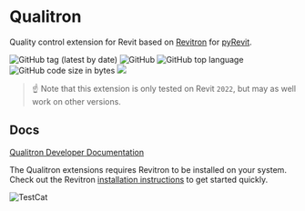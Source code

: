 # Qualitron

Quality control extension for Revit based on [Revitron](https://github.com/revitron/revitron) for [pyRevit](https://github.com/eirannejad/pyRevit).

![GitHub tag (latest by date)](https://img.shields.io/github/v/tag/qualitron/qualitron?label=version)
![GitHub](https://img.shields.io/github/license/qualitron/qualitron?color=222222)
![GitHub top language](https://img.shields.io/github/languages/top/qualitron/qualitron?color=222222)
![GitHub code size in bytes](https://img.shields.io/github/languages/code-size/qualitron/qualitron?color=222222)
![](https://img.shields.io/badge/Revit-2022-222222)

> :point_up: Note that this extension is only tested on Revit `2022`, but may as well work on other versions.

## Docs
[Qualitron Developer Documentation](https://qualitron.readthedocs.io/en/latest/index.html)

The Qualitron extensions requires Revitron to be installed on your system. Check out the Revitron [installation instructions](https://revitron.readthedocs.io/en/latest/get-started.html) to get started quickly.

![TestCat](https://media.giphy.com/media/ICOgUNjpvO0PC/giphy.gif)
